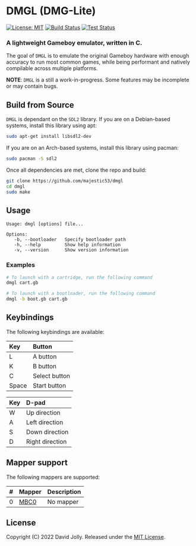 # DMGL (DMG-Lite)

[![License: MIT](https://shields.io/badge/license-MIT-blue.svg?style=flat)](https://github.com/majestic53/dmgl/blob/master/LICENSE.md) [![Build Status](https://github.com/majestic53/dmgl/workflows/Build/badge.svg)](https://github.com/majestic53/dmgl/actions/workflows/build.yml) [![Test Status](https://github.com/majestic53/dmgl/workflows/Test/badge.svg)](https://github.com/majestic53/dmgl/actions/workflows/test.yml)

### A lightweight Gameboy emulator, written in C.

The goal of `DMGL` is to emulate the original Gameboy hardware with enough accuracy to run most common games, while being performant and natively compilable across multiple platforms.

__NOTE__: `DMGL` is a still a work-in-progress. Some features may be incomplete or may contain bugs.

## Build from Source

`DMGL` is dependant on the `SDL2` library. If you are on a Debian-based systems, install this library using apt:

```bash
sudo apt-get install libsdl2-dev
```
If you are on an Arch-based systems, install this library using pacman:

```bash
sudo pacman -S sdl2
```

Once all dependencies are met, clone the repo and build:

```bash
git clone https://github.com/majestic53/dmgl
cd dmgl
sudo make
```

## Usage

```
Usage: dmgl [options] file...

Options:
   -b, --bootloader   Specify bootloader path
   -h, --help         Show help information
   -v, --version      Show version information
```

### Examples

```bash
# To launch with a cartridge, run the following command
dmgl cart.gb

# To launch with a bootloader, run the following command
dmgl -b boot.gb cart.gb
```

## Keybindings

The following keybindings are available:

|Key  |Button       |
|:----|:------------|
|L    |A button     |
|K    |B button     |
|C    |Select button|
|Space|Start button |

|Key  |D-pad          |
|:----|:--------------|
|W    |Up direction   |
|A    |Left direction |
|S    |Down direction |
|D    |Right direction|

## Mapper support

The following mappers are supported:

|# |Mapper                                     |Description|
|:-|:------------------------------------------|:----------|
|0 |[MBC0](https://gbdev.io/pandocs/nombc.html)|No mapper  |

## License

Copyright (C) 2022 David Jolly. Released under the [MIT License](https://github.com/majestic53/dmgl/blob/master/LICENSE.md).
